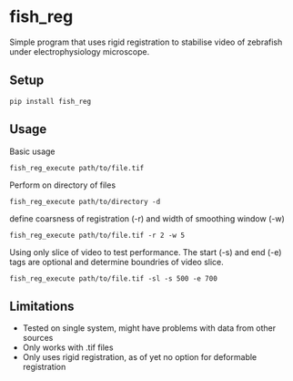 # fish_reg

Simple program that uses rigid registration to stabilise video of zebrafish under electrophysiology microscope.

## Setup
```
pip install fish_reg
```

## Usage

Basic usage
```
fish_reg_execute path/to/file.tif
```
Perform on directory of files
```
fish_reg_execute path/to/directory -d
```
define coarsness of registration (-r) and width of smoothing window (-w)
```
fish_reg_execute path/to/file.tif -r 2 -w 5
```
Using only slice of video to test performance. The start (-s) and end (-e) tags are optional and determine boundries of video slice.
```
fish_reg_execute path/to/file.tif -sl -s 500 -e 700
```


## Limitations
- Tested on single system, might have problems with data from other sources
- Only works with .tif files
- Only uses rigid registration, as of yet no option for deformable registration
